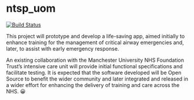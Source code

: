 # ntsp_uom
[![Build Status](https://travis-ci.org/HUFGhani/ntsp_uom.svg?branch=master)](https://travis-ci.org/HUFGhani/ntsp_uom)

This project will prototype and develop a life-saving app, aimed initially to enhance training for the management of critical airway emergencies and, later, to assist with early emergency response.

An existing collaboration with the Manchester University NHS Foundation Trust’s intensive care unit will provide initial functional specifications and facilitate testing. It is expected that the software developed will be Open Source to benefit the wider community and later integrated and released in a wider effort for enhancing the delivery of training and care across the NHS. 😀
